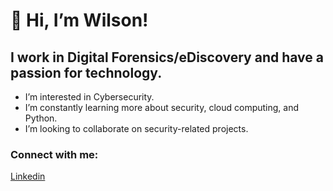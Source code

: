 #  👋 Hi, I’m Wilson!

## I work in Digital Forensics/eDiscovery and have a passion for technology.
<ul>
<li>I’m interested in Cybersecurity.</li>
<li>I’m constantly learning more about security, cloud computing, and Python.</li>
<li>I’m looking to collaborate on security-related projects.</li>
</ul>

### Connect with me:
<a href="https://www.linkedin.com/in/wilson-l-b31a04140/" target="_blank">Linkedin</a>
